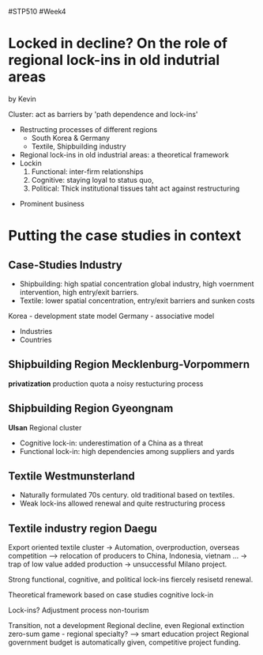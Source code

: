 #STP510 #Week4
# Locked in decline? On the role of regional lock-ins in old indutrial areas 
by Kevin 

Cluster: act as barriers by 'path dependence and lock-ins'
- Restructing processes of different regions
	- South Korea & Germany
	- Textile, Shipbuilding industry 
- Regional lock-ins in old industrial areas: a theoretical framework
- Lockin
	1) Functional: inter-firm relationships
	2) Cognitive: staying loyal to status quo, 
	3) Political: Thick institutional tissues taht act against restructuring 
* Prominent business 

# Putting the case studies in context
## Case-Studies Industry
* Shipbuilding: high spatial concentration global industry, high voernment intervention, high entry/exit barriers. 
* Textile: lower spatial concentration, entry/exit barriers and sunken costs

Korea - development state model
Germany - associative model 

* Industries
* Countries

## Shipbuilding Region Mecklenburg-Vorpommern
**privatization**
production quota 
a noisy restucturing process
## Shipbuilding Region Gyeongnam
**Ulsan**
Regional cluster 
* Cognitive lock-in: underestimation of a China as a threat
* Functional lock-in: high dependencies among suppliers and yards
## Textile Westmunsterland
* Naturally formulated 70s century. old traditional based on textiles. 
* Weak lock-ins allowed renewal and quite restructuring process

## Textile industry region Daegu
Export oriented textile cluster -> Automation, overproduction, overseas competition --> relocation of producers to China, Indonesia, vietnam ... -> trap of low value added production -> unsuccessful Milano project. 

Strong functional, cognitive, and political lock-ins fiercely resisetd renewal. 

Theoretical framework based on case studies 
cognitive lock-in

Lock-ins? Adjustment process 
non-tourism 

Transition, not a development
Regional decline, even Regional extinction 
zero-sum game - regional specialty? 
--> smart education project 
Regional government budget is automatically given, competitive project funding. 

